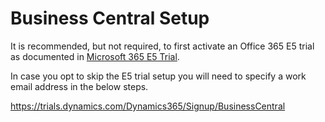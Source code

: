 # Business Central Setup

It is recommended, but not required, to first activate an Office 365 E5 trial as documented in [Microsoft 365 E5 Trial](/setup/Microsoft-365-E5-Trial).

In case you opt to skip the E5 trial setup you will need to specify a work email address in the below steps.

https://trials.dynamics.com/Dynamics365/Signup/BusinessCentral
